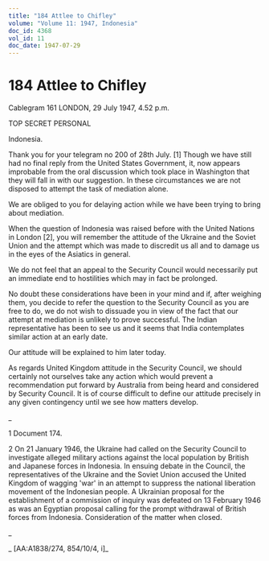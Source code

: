 ```yaml
---
title: "184 Attlee to Chifley"
volume: "Volume 11: 1947, Indonesia"
doc_id: 4368
vol_id: 11
doc_date: 1947-07-29
---
```


# 184 Attlee to Chifley

Cablegram 161 LONDON, 29 July 1947, 4.52 p.m.

TOP SECRET PERSONAL

Indonesia.

Thank you for your telegram no 200 of 28th July. [1] Though we have still had no final reply from the United States Government, it, now appears improbable from the oral discussion which took place in Washington that they will fall in with our suggestion. In these circumstances we are not disposed to attempt the task of mediation alone.

We are obliged to you for delaying action while we have been trying to bring about mediation.

When the question of Indonesia was raised before with the United Nations in London [2], you will remember the attitude of the Ukraine and the Soviet Union and the attempt which was made to discredit us all and to damage us in the eyes of the Asiatics in general.

We do not feel that an appeal to the Security Council would necessarily put an immediate end to hostilities which may in fact be prolonged.

No doubt these considerations have been in your mind and if, after weighing them, you decide to refer the question to the Security Council as you are free to do, we do not wish to dissuade you in view of the fact that our attempt at mediation is unlikely to prove successful. The Indian representative has been to see us and it seems that India contemplates similar action at an early date.

Our attitude will be explained to him later today.

As regards United Kingdom attitude in the Security Council, we should certainly not ourselves take any action which would prevent a recommendation put forward by Australia from being heard and considered by Security Council. It is of course difficult to define our attitude precisely in any given contingency until we see how matters develop.

_

1 Document 174.

2 On 21 January 1946, the Ukraine had called on the Security Council to investigate alleged military actions against the local population by British and Japanese forces in Indonesia. In ensuing debate in the Council, the representatives of the Ukraine and the Soviet Union accused the United Kingdom of wagging 'war' in an attempt to suppress the national liberation movement of the Indonesian people. A Ukrainian proposal for the establishment of a commission of inquiry was defeated on 13 February 1946 as was an Egyptian proposal calling for the prompt withdrawal of British forces from Indonesia. Consideration of the matter when closed.

_

_ [AA:A1838/274, 854/10/4, i]_
